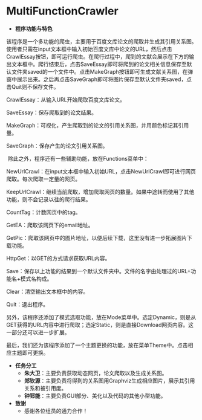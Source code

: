 # MultiFunctionCrawler

* **程序功能与特色**

​    该程序是一个多功能的爬虫，主要用于百度文库论文的爬取并生成其引用关系图。
​    使用者只需在input文本框中输入初始百度文库中论文的URL，然后点击CrawlEssay按钮，即可运行爬虫。在爬行过程中，爬到的文献会展示在下方的输出文本框中。爬行结束后，点击SaveEssay即可将爬到的论文相关信息保存至默认文件夹saved的一个文件中。点击MakeGraph按钮即可生成文献关系图，在弹窗中展示出来。之后再点击SaveGraph即可将图片保存至默认文件夹saved，点击Quit则不保存文件。

CrawlEssay：从输入URL开始爬取百度文库论文。

SaveEssay：保存爬取到的论文结果。

MakeGraph：可视化，产生爬取到的论文的引用关系图，并用颜色标记其引用量。

SaveGraph：保存产生的论文引用关系图。

​    除此之外，程序还有一些辅助功能，放在Functions菜单中：

NewUrlCrawl：在input文本框中输入初始URL，点击NewUrlCrawl即可进行网页爬取。每次爬取一定量的网页。

KeepUrlCrawl：继续当前爬取，增加爬取网页的数量。如果中途转而使用了其他功能，则不会记录以往的爬行结果。

CountTag：计数网页中的tag。

GetEA：爬取该网页下的email地址。

GetPic：爬取该网页中的图片地址，以便后续下载，这里没有进一步拓展图片下载功能。

HttpGet：以GET的方式请求获取URL内容。

Save：保存以上功能的结果到一个默认文件夹中。文件的名字由处理过的URL+功能名+模式名构成。

Clear：清空输出文本框中的内容。

Quit：退出程序。

​	另外，该程序还添加了模式选取功能，放在Mode菜单中。选定Dynamic，则是从GET获得的URL内容中进行爬取；选定Static，则是直接Download网页内容。这一部分还可以进一步扩展。

​	最后，我们还为该程序添加了一个主题更换的功能，放在菜单Theme中。点击相应主题即可更换。

* **任务分工**
  * **朱大卫**：主要负责获取动态网页，论文爬取以及生成关系图。
  * **郑钦源**：主要负责将得到的关系图用Graphviz生成相应图片，展示其引用关系和被引用度。
  * **钟郅能**：主要负责GUI部分、美化以及代码的其他小型功能。
* **致谢**
  * 感谢各位组员的通力合作！
